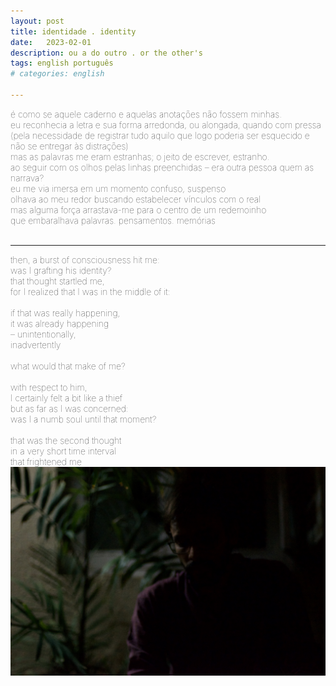 ```yaml
---
layout: post
title: identidade . identity
date:   2023-02-01
description: ou a do outro . or the other's
tags: english português
# categories: english

---
```


<span style="font-size:14px;font-weight:lighter">
é como se aquele caderno e aquelas anotações não fossem minhas.
<br> eu reconhecia a letra e sua forma arredonda, ou alongada, quando com pressa (pela necessidade de registrar tudo aquilo que logo poderia ser esquecido e não se entregar às distrações)
<br> mas as palavras me eram estranhas; o jeito de escrever, estranho.
<br> ao seguir com os olhos pelas linhas preenchidas – era outra pessoa quem as narrava?
<br> eu me via imersa em um momento confuso, suspenso
<br> olhava ao meu redor buscando estabelecer vínculos com o real
<br> mas alguma força arrastava-me para o centro de um redemoinho 
<br> que embaralhava palavras. pensamentos. memórias
</span>
<br>
<br>
<hr>

<span style="font-size:14px;font-weight:lighter">
then, a burst of consciousness hit me:
<br> was I grafting his identity?
<br> that thought startled me,
<br> for I realized that I was in the middle of it:
<br> 
<br> if that was really happening,
<br> it was already happening
<br> – unintentionally,
<br> inadvertently
<br> 
<br> what would that make of me?
<br> 
<br> with respect to him,
<br> I certainly felt a bit like a thief
<br> but as far as I was concerned:
<br> was I a numb soul until that moment?
<br> 
<br> that was the second thought
<br> in a very short time interval
<br> that frightened me
</span>

<div>
    <img src="/assets/img/portrait.jpg" class="my-image rounded z-depth-1">
</div>

